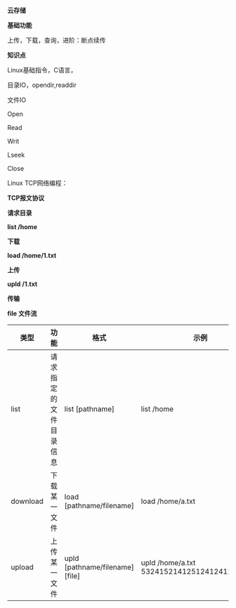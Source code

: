 **云存储**

**基础功能**

上传，下载，查询，进阶：断点续传

**知识点**

Linux基础指令，C语言，

目录IO，opendir,readdir

文件IO

Open

Read

Writ

Lseek

Close

Linux TCP网络编程：



**TCP报文协议**

**请求目录**

**list /home**

**下载**

**load /home/1.txt**

**上传**

**upld  /1.txt**

**传输**

**file 文件流**

| 类型     | 功能                   | 格式                            | 示例                                        |
| -------- | ---------------------- | ------------------------------- | ------------------------------------------- |
| list     | 请求指定的文件目录信息 | list [pathname]                 | list /home                                  |
| download | 下载某一文件           | load [pathname/filename]        | load /home/a.txt                            |
| upload   | 上传某一文件           | upld [pathname/filename] [file] | upld /home/a.txt 53241521412512412412512412 |

